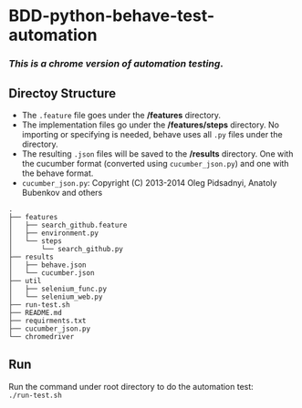 # BDD-python-behave-test-automation
### ***This is a chrome version of automation testing***.
## Directoy Structure
* The ```.feature``` file goes under the **/features** directory.
* The implementation files go under the **/features/steps** directory. No importing or specifying is needed, behave uses all ```.py``` files under the directory.
* The resulting ```.json``` files will be saved to the **/results** directory. One with the cucumber format (converted using ```cucumber_json.py```) and one with the behave format.
* ```cucumber_json.py```: Copyright (C) 2013-2014 Oleg Pidsadnyi, Anatoly Bubenkov and others
```
.
├── features
│   ├── search_github.feature
│   ├── environment.py
│   └── steps
│       └── search_github.py
├── results
│   ├── behave.json
│   └── cucumber.json
├── util
│   ├── selenium_func.py
│   └── selenium_web.py
├── run-test.sh
├── README.md
├── requirments.txt
├── cucumber_json.py
└── chromedriver
```


## Run
Run the command under root directory to do the automation test: <br>
```./run-test.sh``` <br>

